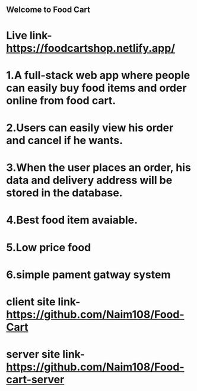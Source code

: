 ## Welcome to Food Cart
# Live link-https://foodcartshop.netlify.app/
# 1.A full-stack web app where people can easily buy food items and order online from food cart.
# 2.Users can easily view his order and cancel if he wants.
# 3.When the user places an order, his data and delivery address will be stored in the database.
# 4.Best food item avaiable.
# 5.Low price food
# 6.simple pament gatway system
# client site link- https://github.com/Naim108/Food-Cart
# server site link- https://github.com/Naim108/Food-cart-server